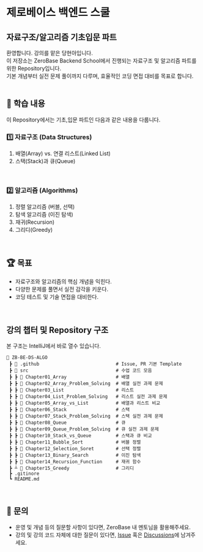 # 제로베이스 백엔드 스쿨
## 자료구조/알고리즘 기초입문 파트

환영합니다. 강의를 맡은 당현아입니다.<br>
이 저장소는 ZeroBase Backend School에서 진행되는 자료구조 및 알고리즘 파트를 위한 Repository입니다.<br>
기본 개념부터 실전 문제 풀이까지 다루며, 효율적인 코딩 면접 대비를 목표로 합니다.<br>
<br>

## 📌 학습 내용
이 Repository에서는 기초,입문 파트인 다음과 같은 내용을 다룹니다.
<br>

### 1️⃣ 자료구조 (Data Structures)
1. 배열(Array) vs. 연결 리스트(Linked List)
2. 스택(Stack)과 큐(Queue)

<br>

### 2️⃣ 알고리즘 (Algorithms)
1. 정렬 알고리즘 (버블, 선택)
2. 탐색 알고리즘 (이진 탐색)
3. 재귀(Recursion)
4. 그리디(Greedy)

<br>

## 🏆 목표
- 자료구조와 알고리즘의 핵심 개념을 익힌다.
- 다양한 문제를 풀면서 실전 감각을 키운다.
- 코딩 테스트 및 기술 면접을 대비한다.

<br>

## 강의 챕터 및 Repository 구조
본 구조는 IntelliJ에서 바로 열수 있습니다.
```
📂 ZB-BE-DS-ALGO
 ┣ 📂 .github                            # Issue, PR 기본 Template
 ┣ 📂 src                                # 수업 코드 모음
 ┣ ┣ 📂 Chapter01_Array                  # 배열
 ┣ ┣ 📂 Chapter02_Array_Problem_Solving  # 배열 실전 과제 문제
 ┣ ┣ 📂 Chapter03_List                   # 리스트
 ┣ ┣ 📂 Chapter04_List_Problem_Solving   # 리스트 실전 과제 문제
 ┣ ┣ 📂 Chapter05_Array_vs_List          # 배열과 리스트 비교
 ┣ ┣ 📂 Chapter06_Stack                  # 스택
 ┣ ┣ 📂 Chapter07_Stack_Problem_Solving  # 스택 실전 과제 문제
 ┣ ┣ 📂 Chapter08_Queue                  # 큐
 ┣ ┣ 📂 Chapter09_Queue_Problem_Solving  # 큐 실전 과제 문제
 ┣ ┣ 📂 Chapter10_Stack_vs_Queue         # 스택과 큐 비교
 ┣ ┣ 📂 Chapter11_Bubble_Sort            # 버블 정렬
 ┣ ┣ 📂 Chapter12_Selection_Soret        # 선택 정렬
 ┣ ┣ 📂 Chapter13_Binary_Search          # 이진 탐색
 ┣ ┣ 📂 Chapter14_Recursion_Function     # 재귀 함수
 ┣ ┴ 📂 Chapter15_Greedy                 # 그리디
 ┣ .gitinore
 ┗ README.md
```

<br>

## 📢 문의
- 운영 및 개념 등의 질문할 사항이 있다면, ZeroBase 내 멘토님을 활용해주세요.
- 강의 및 강의 코드 자체에 대한 질문이 있다면, [Issue](https://github.com/hadevyi/ZB-BE-DS-ALGO/issues) 혹은 [Discussions](https://github.com/hadevyi/ZB-BE-DS-ALGO/discussions)에 남겨주세요.
